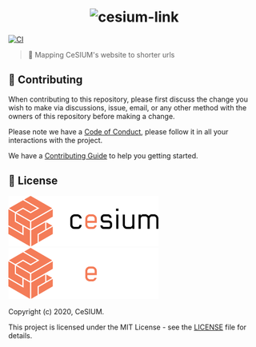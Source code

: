 [contributing]: CONTRIBUTING.md
[code_of_conduct]: CODE_OF_CONDUCT.md
[license]: LICENSE.txt
[ci-status]: https://github.com/cesium/cesium.link/actions/workflows/ci.yml/badge.svg
[ci-workflow]: https://github.com/cesium/cesium.link/actions/workflows/ci.yml

<h1 align="center">
  <picture>
    <source media="(prefers-color-scheme: dark)" srcset=".github/brand/cesium-link-LIGHT.svg" width="500">
    <source media="(prefers-color-scheme: light)" srcset=".github/brand/cesium-link-DARK.svg" width="500">
    <img alt="cesium-link" height="auto" width="500">  
  </picture>
</h1>

[![CI][ci-status]][ci-workflow]

> :link: Mapping CeSIUM's website to shorter urls

## 🤝 Contributing

When contributing to this repository, please first discuss the change you wish
to make via discussions, issue, email, or any other method with the owners of
this repository before making a change.

Please note we have a [Code of Conduct][code_of_conduct], please follow it
in all your interactions with the project.

We have a [Contributing Guide][contributing] to help you getting started.

## 📝 License

<img src=".github/brand/cesium-DARK.svg#gh-light-mode-only" width="300">
<img src=".github/brand/cesium-LIGHT.svg#gh-dark-mode-only" width="300">

Copyright (c) 2020, CeSIUM.

This project is licensed under the MIT License - see the [LICENSE][license]
file for details.
